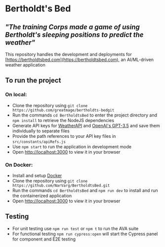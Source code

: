 # Bertholdt's Bed

## *"The training Corps made a game of using Bertholdt's sleeping positions to predict the weather"*

This repository handles the development and deployments for [https://bertholdtsbed.com](https://bertholdtsbed.com), an AI/ML-driven weather application

## To run the project

### On local:
* Clone the repository using `git clone https://github.com/greatmage/bertholdts-bedgit`
* Run the commands `cd BertholdtsBed` to enter the project directory and `npm install` to retrieve the NodeJS dependencies
* Generate API keys for [WeatherAPI](https://www.weatherapi.com) and [OpenAI's GPT-3.5](https://platform.openai.com/account/api-keys) and save them individually to separate files
* Provide the path references to your API key files in `src/constants/apiRefs.js`
* Use `npm start` to run the application in development mode
* Open [http://localhost:3000](http://localhost:3000) to view it in your browser

### On Docker:
* Install and setup [Docker](https://www.docker.com/)
* Clone the repository using `git clone https://github.com/NarVarg/BertholdtsBed.git`
* Run the commands `cd BertholdtsBed` and `npm run dev` to install and run the containerized application
* Open [http://localhost:3000](http://localhost:3000) to view it in your browser

## Testing
* For unit testing use `npm run test` or `npm t` to run the AVA suite
* For functional testing `npm run cypress:open` will start the Cypress panel for component and E2E testing
